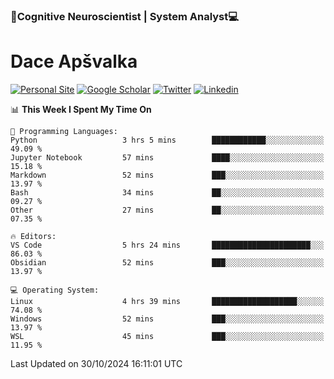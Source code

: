 ### 🧠Cognitive Neuroscientist | System Analyst💻
# Dace Apšvalka

[![Personal Site](https://img.shields.io/badge/website-teal?style=for-the-badge&logo=About.me&logoColor=white)](https://dcdace.net/)
[![Google Scholar](https://img.shields.io/badge/Scholar-yellow?style=for-the-badge&logo=googlescholar&logoColor=ffffff)](https://scholar.google.com/citations?hl=en&user=W8q0HBkAAAAJ&view_op=list_works&sortby=pubdate)
[![Twitter](https://img.shields.io/badge/Twitter-1DA1F2?logo=twitter&logoColor=white&style=for-the-badge)](https://twitter.com/dcdace)
[![Linkedin](https://img.shields.io/badge/linkedin-0077B5?logo=linkedin&logoColor=white&style=for-the-badge)](https://www.linkedin.com/in/dace-apsvalka/)

<!--
[![Dace's wakatime stats](https://github-readme-stats.vercel.app/api/wakatime?username=dcdace&theme=react&layout=compact&custom_title=Coding+past+7+days&v=2)](https://github.com/dcdace/dcdace)


[![github](https://img.shields.io/github/followers/dcdace?logo=github&style=plastic)](https://github.com/dcdace?tab=followers "GitHub followers")
[![wakatime](https://wakatime.com/badge/user/6e7556d3-b1db-4eef-a7e8-9bad735fc27e.svg?style=plastic?v=2)](https://wakatime.com/@6e7556d3-b1db-4eef-a7e8-9bad735fc27e "Total time coded since Feb 28 2022")

[![twitter](https://img.shields.io/twitter/follow/dcdace?label=followers&logo=twitter&color=%23007ec6&style=plastic)](https://twitter.com/dcdace "Twitter followers")

[![Dace's languages](https://github-readme-stats-one-nu-13.vercel.app/api/top-langs/?username=dcdace&langs_count=10&theme=nord&layout=compact)](https://github.com/anuraghazra/github-readme-stats) 
[![Dace's GitHub stats](https://github-readme-stats-one-nu-13.vercel.app/api?username=dcdace&theme=dracula&hide=prs,issues&count_private=true&show_icons=true&hide_rank=true&include_all_commits=true&hide_title=false&custom_title=GitHub+Stats)](https://github.com/anuraghazra/github-readme-stats)
-->

<!--START_SECTION:waka-->
📊 **This Week I Spent My Time On** 

```text
💬 Programming Languages: 
Python                   3 hrs 5 mins        ████████████░░░░░░░░░░░░░   49.09 % 
Jupyter Notebook         57 mins             ████░░░░░░░░░░░░░░░░░░░░░   15.18 % 
Markdown                 52 mins             ███░░░░░░░░░░░░░░░░░░░░░░   13.97 % 
Bash                     34 mins             ██░░░░░░░░░░░░░░░░░░░░░░░   09.27 % 
Other                    27 mins             ██░░░░░░░░░░░░░░░░░░░░░░░   07.35 % 

🔥 Editors: 
VS Code                  5 hrs 24 mins       ██████████████████████░░░   86.03 % 
Obsidian                 52 mins             ███░░░░░░░░░░░░░░░░░░░░░░   13.97 % 

💻 Operating System: 
Linux                    4 hrs 39 mins       ███████████████████░░░░░░   74.08 % 
Windows                  52 mins             ███░░░░░░░░░░░░░░░░░░░░░░   13.97 % 
WSL                      45 mins             ███░░░░░░░░░░░░░░░░░░░░░░   11.95 % 
```


 Last Updated on 30/10/2024 16:11:01 UTC
<!--END_SECTION:waka-->

